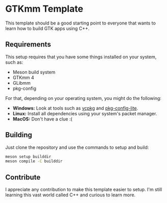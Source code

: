 # GTKmm Template

This template should be a good starting point to everyone that wants to learn how to build GTK apps using C++.

## Requirements

This setup requires that you have some things installed on your system, such as:
- Meson build system
- GTKmm 4
- GLibmm
- pkg-config

For that, depending on your operating system, you might do the following:

- **Windows:** Look at tools such as [vcpkg](https://github.com/microsoft/vcpkg#getting-started) and [pkg-config-lite](https://sourceforge.net/projects/pkgconfiglite/).
- **Linux:** Install all dependencies using your system's packet manager.
- **MacOS:** Don't have a clue :(

## Building

Just clone the repository and use the commands to setup and build:

```bash
meson setup builddir
meson compile -C builddir
```

## Contribute

I appreciate any contribution to make this template easier to setup. I'm still learning this vast world called C++ and curious to learn more.
